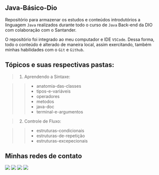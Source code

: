 ## Java-Básico-Dio

Repositório para armazenar os estudos e conteúdos introdutórios a linguagem `Java` realizados durante todo o curso de `Java` Back-end da DIO com colaboração com o Santander.

O repositório foi integrado ao meu computador e IDE `VSCode`. Dessa forma, todo o conteúdo é alterado de maneira local, assim exercitando, também minhas habilidades com o `Git` e `Github`.

## Tópicos e suas respectivas pastas:

> 1. Aprendendo a Sintaxe:

>> - anatomia-das-classes
>> - tipos-e-variáveis
>> - operadores
>> - metodos
>> - java-doc
>> - terminal-e-argumentos

> 2. Controle de Fluxo:

>> - estruturas-condicionais
>> - estruturas-de-repetição
>> - estruturas-excepecionais


## Minhas redes de contato

<div align="left">
  <a href="https://instagram.com/_m.gritti/" target="_blank"><img src="https://img.shields.io/badge/-Instagram-%23E4405F?style=for-the-badge&logo=instagram&logoColor=white" target="_blank"></a>
  <a href="https://discord.gg/6GkPBx4v" target="_blank"><img src="https://img.shields.io/badge/Discord-7289DA?style=for-the-badge&logo=discord&logoColor=white" target="_blank"></a> 
  <a href = "mailto:dev.murilogritti@gmail.com"><img src="https://img.shields.io/badge/-Gmail-%23333?style=for-the-badge&logo=gmail&logoColor=white" target="_blank"></a>
  <a href="https://www.linkedin.com/in/murilo-gritti" target="_blank"><img src="https://img.shields.io/badge/-LinkedIn-%230077B5?style=for-the-badge&logo=linkedin&logoColor=white" target="_blank"></a>
</div>